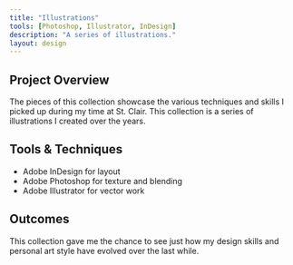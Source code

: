 ```yaml
---
title: "Illustrations"
tools: [Photoshop, Illustrator, InDesign]
description: "A series of illustrations."
layout: design
---
```


## Project Overview

The pieces of this collection showcase the various techniques and skills I picked up during my time at St. Clair. This collection is a series of illustrations I created over the years.


## Tools & Techniques

- Adobe InDesign for layout
- Adobe Photoshop for texture and blending
- Adobe Illustrator for vector work

## Outcomes

This collection gave me the chance to see just how my design skills and personal art style have evolved over the last while. 